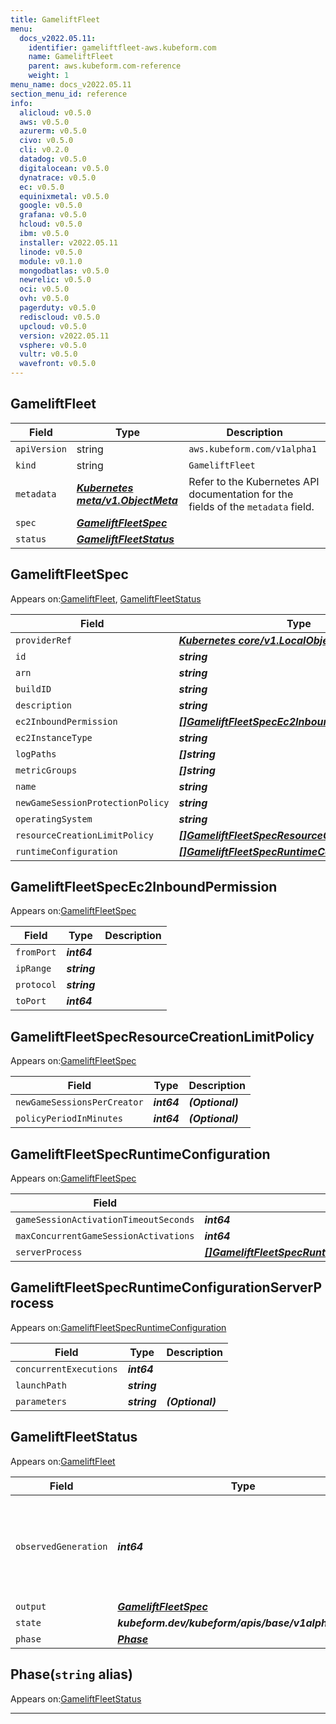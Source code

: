 ```yaml
---
title: GameliftFleet
menu:
  docs_v2022.05.11:
    identifier: gameliftfleet-aws.kubeform.com
    name: GameliftFleet
    parent: aws.kubeform.com-reference
    weight: 1
menu_name: docs_v2022.05.11
section_menu_id: reference
info:
  alicloud: v0.5.0
  aws: v0.5.0
  azurerm: v0.5.0
  civo: v0.5.0
  cli: v0.2.0
  datadog: v0.5.0
  digitalocean: v0.5.0
  dynatrace: v0.5.0
  ec: v0.5.0
  equinixmetal: v0.5.0
  google: v0.5.0
  grafana: v0.5.0
  hcloud: v0.5.0
  ibm: v0.5.0
  installer: v2022.05.11
  linode: v0.5.0
  module: v0.1.0
  mongodbatlas: v0.5.0
  newrelic: v0.5.0
  oci: v0.5.0
  ovh: v0.5.0
  pagerduty: v0.5.0
  rediscloud: v0.5.0
  upcloud: v0.5.0
  version: v2022.05.11
  vsphere: v0.5.0
  vultr: v0.5.0
  wavefront: v0.5.0
---
```


## GameliftFleet
| Field | Type | Description |
| ------ | ----- | ----------- |
| `apiVersion` | string | `aws.kubeform.com/v1alpha1` |
|    `kind` | string | `GameliftFleet` |
| `metadata` | ***[Kubernetes meta/v1.ObjectMeta](https://v1-22.docs.kubernetes.io/docs/reference/generated/kubernetes-api/v1.22/#objectmeta-v1-meta)***|Refer to the Kubernetes API documentation for the fields of the `metadata` field.|
| `spec` | ***[GameliftFleetSpec](#gameliftfleetspec)***||
| `status` | ***[GameliftFleetStatus](#gameliftfleetstatus)***||
## GameliftFleetSpec

Appears on:[GameliftFleet](#gameliftfleet), [GameliftFleetStatus](#gameliftfleetstatus)

| Field | Type | Description |
| ------ | ----- | ----------- |
| `providerRef` | ***[Kubernetes core/v1.LocalObjectReference](https://v1-22.docs.kubernetes.io/docs/reference/generated/kubernetes-api/v1.22/#localobjectreference-v1-core)***||
| `id` | ***string***||
| `arn` | ***string***| ***(Optional)*** |
| `buildID` | ***string***||
| `description` | ***string***| ***(Optional)*** |
| `ec2InboundPermission` | ***[[]GameliftFleetSpecEc2InboundPermission](#gameliftfleetspecec2inboundpermission)***| ***(Optional)*** |
| `ec2InstanceType` | ***string***||
| `logPaths` | ***[]string***| ***(Optional)*** |
| `metricGroups` | ***[]string***| ***(Optional)*** |
| `name` | ***string***||
| `newGameSessionProtectionPolicy` | ***string***| ***(Optional)*** |
| `operatingSystem` | ***string***| ***(Optional)*** |
| `resourceCreationLimitPolicy` | ***[[]GameliftFleetSpecResourceCreationLimitPolicy](#gameliftfleetspecresourcecreationlimitpolicy)***| ***(Optional)*** |
| `runtimeConfiguration` | ***[[]GameliftFleetSpecRuntimeConfiguration](#gameliftfleetspecruntimeconfiguration)***| ***(Optional)*** |
## GameliftFleetSpecEc2InboundPermission

Appears on:[GameliftFleetSpec](#gameliftfleetspec)

| Field | Type | Description |
| ------ | ----- | ----------- |
| `fromPort` | ***int64***||
| `ipRange` | ***string***||
| `protocol` | ***string***||
| `toPort` | ***int64***||
## GameliftFleetSpecResourceCreationLimitPolicy

Appears on:[GameliftFleetSpec](#gameliftfleetspec)

| Field | Type | Description |
| ------ | ----- | ----------- |
| `newGameSessionsPerCreator` | ***int64***| ***(Optional)*** |
| `policyPeriodInMinutes` | ***int64***| ***(Optional)*** |
## GameliftFleetSpecRuntimeConfiguration

Appears on:[GameliftFleetSpec](#gameliftfleetspec)

| Field | Type | Description |
| ------ | ----- | ----------- |
| `gameSessionActivationTimeoutSeconds` | ***int64***| ***(Optional)*** |
| `maxConcurrentGameSessionActivations` | ***int64***| ***(Optional)*** |
| `serverProcess` | ***[[]GameliftFleetSpecRuntimeConfigurationServerProcess](#gameliftfleetspecruntimeconfigurationserverprocess)***| ***(Optional)*** |
## GameliftFleetSpecRuntimeConfigurationServerProcess

Appears on:[GameliftFleetSpecRuntimeConfiguration](#gameliftfleetspecruntimeconfiguration)

| Field | Type | Description |
| ------ | ----- | ----------- |
| `concurrentExecutions` | ***int64***||
| `launchPath` | ***string***||
| `parameters` | ***string***| ***(Optional)*** |
## GameliftFleetStatus

Appears on:[GameliftFleet](#gameliftfleet)

| Field | Type | Description |
| ------ | ----- | ----------- |
| `observedGeneration` | ***int64***| ***(Optional)*** Resource generation, which is updated on mutation by the API Server.|
| `output` | ***[GameliftFleetSpec](#gameliftfleetspec)***| ***(Optional)*** |
| `state` | ***kubeform.dev/kubeform/apis/base/v1alpha1.State***| ***(Optional)*** |
| `phase` | ***[Phase](#phase)***| ***(Optional)*** |
## Phase(`string` alias)

Appears on:[GameliftFleetStatus](#gameliftfleetstatus)

---
